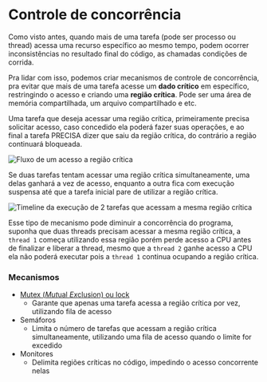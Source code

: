 # Controle de concorrência

Como visto antes, quando mais de uma tarefa (pode ser processo ou thread) acessa uma recurso específico ao mesmo tempo, podem ocorrer inconsistências no resultado final do código, as chamadas condições de corrida.

Pra lidar com isso, podemos criar mecanismos de controle de concorrência, pra evitar que mais de uma tarefa acesse um __dado crítico__ em específico, restringindo o acesso e criando uma __região crítica__. Pode ser uma área de memória compartilhada, um arquivo compartilhado e etc.

Uma tarefa que deseja acessar uma região crítica, primeiramente precisa solicitar acesso, caso concedido ela poderá fazer suas operações, e ao final a tarefa PRECISA dizer que saiu da região crítica, do contrário a região continuará bloqueada.

![Fluxo de um acesso a região crítica](https://imgur.com/uvBRDo0.png)

Se duas tarefas tentam acessar uma região crítica simultaneamente, uma delas ganhará a vez de acesso, enquanto a outra fica com execução suspensa até que a tarefa inicial pare de utilizar a região crítica.

![Timeline da execução de 2 tarefas que acessam a mesma região crítica](https://imgur.com/hGMv0Zd.png)

Esse tipo de mecanismo pode diminuir a concorrência do programa, suponha que duas threads precisam acessar a mesma região crítica, a `thread 1` começa utilizando essa região porém perde acesso a CPU antes de finalizar e liberar a thread, mesmo que a `thread 2` ganhe acesso a CPU ela não poderá executar pois a `thread 1` continua ocupando a região crítica.

### Mecanismos

- [Mutex (*Mut*ual *Ex*clusion) ou lock](./../mutexes/)
    - Garante que apenas uma tarefa acessa a região crítica por vez, utilizando fila de acesso
- Semáforos
    - Limita o número de tarefas que acessam a região crítica simultaneamente, utilizando uma fila de acesso quando o limite for excedido
- Monitores
    - Delimita regiões críticas no código, impedindo o acesso concorrente nelas